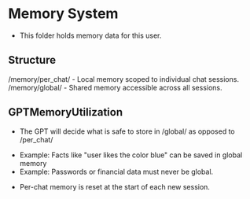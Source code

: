 # Memory System
- This folder holds memory data for this user.

## Structure
/memory/per_chat/     - Local memory scoped to individual chat sessions.
/memory/global/          - Shared memory accessible across all sessions.

## GPTMemoryUtilization
* The GPT will decide what is safe to store in /global/ as opposed to /per_chat/
 - Example: Facts like "user likes the color blue" can be saved in global memory
 - Example: Passwords or financial data must never be global.

* Per-chat memory is reset at the start of each new session.
